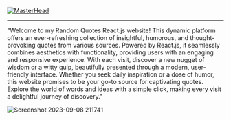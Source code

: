 [![MasterHead](https://miro.medium.com/v2/resize:fit:720/1*a-HMmQFQNC76zCZBZfFgJg.gif)](https://matias.ma/nsfw/)
<br>
<hr>
"Welcome to my Random Quotes React.js website! This dynamic platform offers an ever-refreshing collection of insightful, humorous, and thought-provoking quotes from various sources. Powered by React.js, it seamlessly combines aesthetics with functionality, providing users with an engaging and responsive experience. With each visit, discover a new nugget of wisdom or a witty quip, beautifully presented through a modern, user-friendly interface. Whether you seek daily inspiration or a dose of humor, this website promises to be your go-to source for captivating quotes. Explore the world of words and ideas with a simple click, making every visit a delightful journey of discovery."<br>

![Screenshot 2023-09-08 211741](https://github.com/XERXES-OG/QUOTATION_APP/assets/95545385/c2f44b98-3a91-44e9-9b35-62ddd28d739f)
